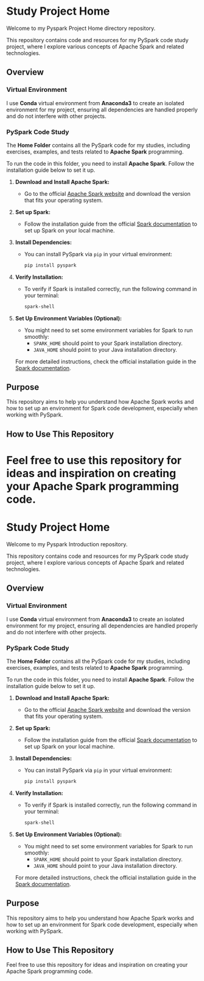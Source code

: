 # Study Project Home

Welcome to my Pyspark Project Home directory repository.

This repository contains code and resources for my PySpark code study project, where I explore various concepts of Apache Spark and related technologies.

## Overview

### Virtual Environment
I use **Conda** virtual environment from **Anaconda3** to create an isolated environment for my project, ensuring all dependencies are handled properly and do not interfere with other projects.

### PySpark Code Study
The **Home Folder** contains all the PySpark code for my studies, including exercises, examples, and tests related to **Apache Spark** programming.

To run the code in this folder, you need to install **Apache Spark**. Follow the installation guide below to set it up.

1. **Download and Install Apache Spark:**
   - Go to the official [Apache Spark website](https://spark.apache.org/downloads.html) and download the version that fits your operating system.

2. **Set up Spark:**
   - Follow the installation guide from the official [Spark documentation](https://spark.apache.org/docs/latest/) to set up Spark on your local machine.

3. **Install Dependencies:**
   - You can install PySpark via `pip` in your virtual environment:
     ```bash
     pip install pyspark
     ```

4. **Verify Installation:**
   - To verify if Spark is installed correctly, run the following command in your terminal:
     ```bash
     spark-shell
     ```

5. **Set Up Environment Variables (Optional):**
   - You might need to set some environment variables for Spark to run smoothly:
     - `SPARK_HOME` should point to your Spark installation directory.
     - `JAVA_HOME` should point to your Java installation directory.

   For more detailed instructions, check the official installation guide in the [Spark documentation](https://spark.apache.org/docs/latest/).

## Purpose

This repository aims to help you understand how Apache Spark works and how to set up an environment for Spark code development, especially when working with PySpark.

## How to Use This Repository

Feel free to use this repository for ideas and inspiration on creating your Apache Spark programming code.
=======
# Study Project Home

Welcome to my Pyspark Introduction repository.

This repository contains code and resources for my PySpark code study project, where I explore various concepts of Apache Spark and related technologies.

## Overview

### Virtual Environment
I use **Conda** virtual environment from **Anaconda3** to create an isolated environment for my project, ensuring all dependencies are handled properly and do not interfere with other projects.

### PySpark Code Study
The **Home Folder** contains all the PySpark code for my studies, including exercises, examples, and tests related to **Apache Spark** programming.

To run the code in this folder, you need to install **Apache Spark**. Follow the installation guide below to set it up.

1. **Download and Install Apache Spark:**
   - Go to the official [Apache Spark website](https://spark.apache.org/downloads.html) and download the version that fits your operating system.

2. **Set up Spark:**
   - Follow the installation guide from the official [Spark documentation](https://spark.apache.org/docs/latest/) to set up Spark on your local machine.

3. **Install Dependencies:**
   - You can install PySpark via `pip` in your virtual environment:
     ```bash
     pip install pyspark
     ```

4. **Verify Installation:**
   - To verify if Spark is installed correctly, run the following command in your terminal:
     ```bash
     spark-shell
     ```

5. **Set Up Environment Variables (Optional):**
   - You might need to set some environment variables for Spark to run smoothly:
     - `SPARK_HOME` should point to your Spark installation directory.
     - `JAVA_HOME` should point to your Java installation directory.

   For more detailed instructions, check the official installation guide in the [Spark documentation](https://spark.apache.org/docs/latest/).

## Purpose

This repository aims to help you understand how Apache Spark works and how to set up an environment for Spark code development, especially when working with PySpark.

## How to Use This Repository

Feel free to use this repository for ideas and inspiration on creating your Apache Spark programming code.